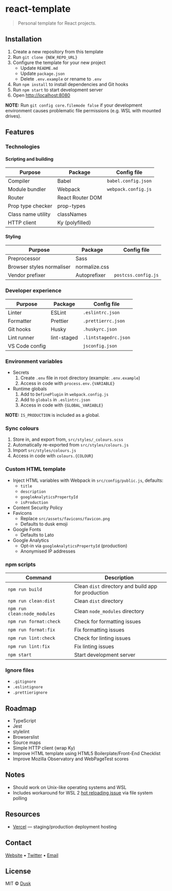 # react-template

> Personal template for React projects.

## Installation

1. Create a new repository from this template
2. Run `git clone {NEW_REPO_URL}`
3. Configure the template for your new project
   - Update `README.md`
   - Update `package.json`
   - Delete `.env.example` or rename to `.env`
4. Run `npm install` to install dependencies and Git hooks
5. Run `npm start` to start development server
6. Open <http://localhost:8080>

**NOTE:** Run `git config core.filemode false` if your development environment causes problematic file permissions (e.g. WSL with mounted drives).

## Features

### Technologies

#### Scripting and building

| Purpose            | Package          | Config file         |
| ------------------ | ---------------- | ------------------- |
| Compiler           | Babel            | `babel.config.json` |
| Module bundler     | Webpack          | `webpack.config.js` |
| Router             | React Router DOM |                     |
| Prop type checker  | prop-types       |                     |
| Class name utility | classNames       |                     |
| HTTP client        | Ky (polyfilled)  |                     |

#### Styling

| Purpose                   | Package       | Config file         |
| ------------------------- | ------------- | ------------------- |
| Preprocessor              | Sass          |                     |
| Browser styles normaliser | normalize.css |                     |
| Vendor prefixer           | Autoprefixer  | `postcss.config.js` |

### Developer experience

| Purpose        | Package     | Config file          |
| -------------- | ----------- | -------------------- |
| Linter         | ESLint      | `.eslintrc.json`     |
| Formatter      | Prettier    | `.prettierrc.json`   |
| Git hooks      | Husky       | `.huskyrc.json`      |
| Lint runner    | lint-staged | `.lintstagedrc.json` |
| VS Code config |             | `jsconfig.json`      |

### Environment variables

- Secrets
  1. Create `.env` file in root directory (example: `.env.example`)
  2. Access in code with `process.env.{VARIABLE}`
- Runtime globals
  1. Add to `DefinePlugin` in `webpack.config.js`
  2. Add to `globals` in `.eslintrc.json`
  3. Access in code with `{GLOBAL_VARIABLE}`

**NOTE:** `IS_PRODUCTION` is included as a global.

### Sync colours

1. Store in, and export from, `src/styles/_colours.scss`
2. Automatically re-exported from `src/styles/colours.js`
3. Import `src/styles/colours.js`
4. Access in code with `colours.{COLOUR}`

### Custom HTML template

- Inject HTML variables with Webpack in `src/config/public.js`, defaults:
  - `title`
  - `description`
  - `googleAnalyticsPropertyId`
  - `isProduction`
- Content Security Policy
- Favicons
  - Replace `src/assets/favicons/favicon.png`
  - Defaults to dusk emoji
- Google Fonts
  - Defaults to Lato
- Google Analytics
  - Opt-in via `googleAnalyticsPropertyId` (production)
  - Anonymised IP addresses

### npm scripts

| Command                      | Description                                         |
| ---------------------------- | --------------------------------------------------- |
| `npm run build`              | Clean `dist` directory and build app for production |
| `npm run clean:dist`         | Clean `dist` directory                              |
| `npm run clean:node_modules` | Clean `node_modules` directory                      |
| `npm run format:check`       | Check for formatting issues                         |
| `npm run format:fix`         | Fix formatting issues                               |
| `npm run lint:check`         | Check for linting issues                            |
| `npm run lint:fix`           | Fix linting issues                                  |
| `npm start`                  | Start development server                            |

### Ignore files

- `.gitignore`
- `.eslintignore`
- `.prettierignore`

## Roadmap

- TypeScript
- Jest
- stylelint
- Browserslist
- Source maps
- Simple HTTP client (wrap Ky)
- Improve HTML template using HTML5 Boilerplate/Front-End Checklist
- Improve Mozilla Observatory and WebPageTest scores

## Notes

- Should work on Unix-like operating systems and WSL
- Includes workaround for WSL 2 [hot reloading issue](https://github.com/microsoft/WSL/issues/4739) via file system polling

## Resources

- [Vercel](https://vercel.com) — staging/production deployment hosting

## Contact

[Website](https://dusktrades.com) • [Twitter](https://twitter.com/dusktrades) • [Email](mailto:dusktrades@protonmail.com)

## License

MIT © [Dusk](https://dusktrades.com)
